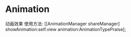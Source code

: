 # Animation
动画效果
使用方法:
    [[AnimationManager shareManager] showAnimation:self.view animation:AnimationTypePraise];
